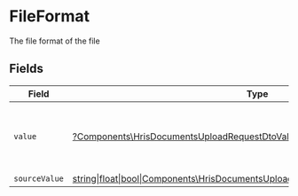 # FileFormat

The file format of the file


## Fields

| Field                                                                                                                                                    | Type                                                                                                                                                     | Required                                                                                                                                                 | Description                                                                                                                                              | Example                                                                                                                                                  |
| -------------------------------------------------------------------------------------------------------------------------------------------------------- | -------------------------------------------------------------------------------------------------------------------------------------------------------- | -------------------------------------------------------------------------------------------------------------------------------------------------------- | -------------------------------------------------------------------------------------------------------------------------------------------------------- | -------------------------------------------------------------------------------------------------------------------------------------------------------- |
| `value`                                                                                                                                                  | [?Components\HrisDocumentsUploadRequestDtoValue](../../Models/Components/HrisDocumentsUploadRequestDtoValue.md)                                          | :heavy_minus_sign:                                                                                                                                       | The file format of the file, expressed as a file extension                                                                                               | pdf                                                                                                                                                      |
| `sourceValue`                                                                                                                                            | [string\|float\|bool\|Components\HrisDocumentsUploadRequestDtoSourceValue4\|array\|null](../../Models/Components/HrisDocumentsUploadRequestDtoSourceValue.md) | :heavy_minus_sign:                                                                                                                                       | N/A                                                                                                                                                      | abc                                                                                                                                                      |